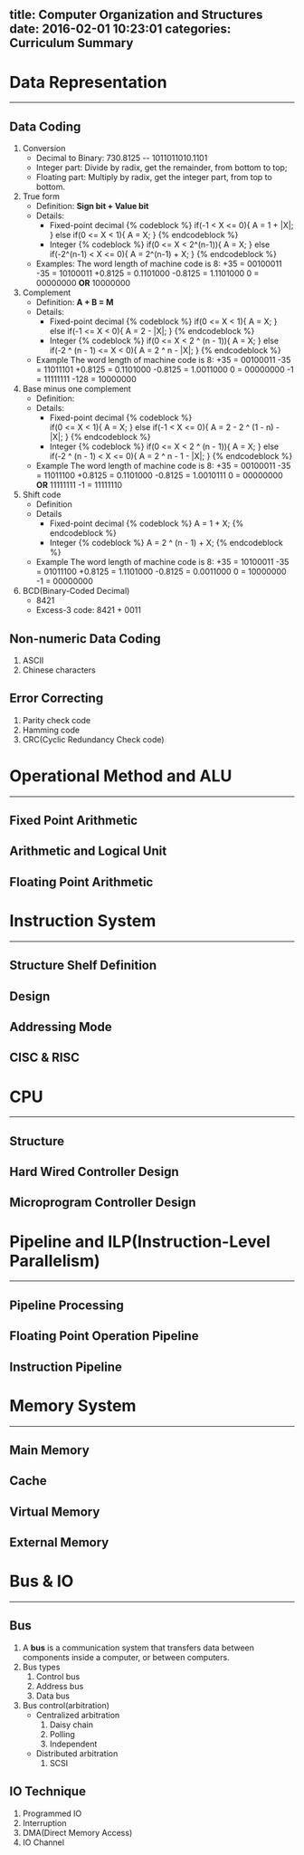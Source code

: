 title: Computer Organization and Structures
date: 2016-02-01 10:23:01 
categories: Curriculum Summary
---

# Data Representation
---
## Data Coding
1. Conversion
	* Decimal to Binary: 730.8125 -- 1011011010.1101
	* Integer part: Divide by radix, get the remainder, from bottom to top;
	* Floating part: Multiply by radix, get the integer part, from top to bottom.
2. True form
	* Definition: <b>Sign bit + Value bit</b>
	* Details: 
		* Fixed-point decimal
			{% codeblock %}	
			if(-1 < X <= 0){
				A = 1 + |X|;			
			}
			else if(0 <= X < 1){
				A = X;
			}
			{% endcodeblock %}	
		* Integer
			{% codeblock %}	
			if(0 <= X < 2^(n-1)){
				A = X;
			}
			else if(-2^(n-1) < X <= 0){
				A = 2^(n-1) + X;
			}
			{% endcodeblock %}	
	* Examples:	
		The word length of machine code is 8:
		+35 = 00100011
		-35 = 10100011
		+0.8125 = 0.1101000
		-0.8125 = 1.1101000
		0 = 00000000 <b>OR</b> 10000000
3. Complement
	* Definition: <b>A + B = M</b>
	* Details:
		* Fixed-point decimal
			{% codeblock %}	
			if(0 <= X < 1){
				A = X;
			}
			else if(-1 <= X < 0){
				A = 2 - |X|;
			}
			{% endcodeblock %}	
		* Integer
			{% codeblock %}	
			if(0 <= X < 2 ^ (n - 1)){
				A = X;
			}
			else if(-2 ^ (n - 1) <= X < 0){
				A = 2 ^ n  - |X|;
			}
			{% endcodeblock %}
	* Example
		The word length of machine code is 8:
		+35 = 00100011
		-35 = 11011101
		+0.8125 = 0.1101000
		-0.8125 = 1.0011000
		0 = 00000000 
		-1 = 11111111
		-128 = 10000000
4. Base minus one complement
	* Definition:
	* Details:
		* Fixed-point decimal
	    		{% codeblock %}		
			if(0 <= X < 1){
				A = X;
			}
			else if(-1 < X <= 0){
				A = 2 - 2 ^ (1 - n) - |X|;
			}
			{% endcodeblock %}
		* Integer
			{% codeblock %}
			if(0 <= X < 2 ^ (n - 1)){
				A = X;
			}
			else if(-2 ^ (n - 1) < X <= 0){
				A = 2 ^ n - 1  - |X|;
			}
			{% endcodeblock %}
	* Example
		The word length of machine code is 8:
		+35 = 00100011
		-35 = 11011100
		+0.8125 = 0.1101000
		-0.8125 = 1.0010111
		0 = 00000000 <b>OR</b> 11111111
		-1 = 11111110
5. Shift code
	* Definition
	* Details
		* Fixed-point decimal
			{% codeblock %}	
			A = 1 + X;
			{% endcodeblock %}	
		* Integer
			{% codeblock %}
			A = 2 ^ (n - 1) + X;
			{% endcodeblock %}
	* Example
		The word length of machine code is 8:
		+35 = 10100011
		-35 = 01011100
		+0.8125 = 1.1101000
		-0.8125 = 0.0011000
		0 = 10000000
		-1 = 00000000
6. BCD(Binary-Coded Decimal)
	* 8421
	* Excess-3 code: 8421 + 0011

## Non-numeric Data Coding
1. ASCII
2. Chinese characters

## Error Correcting
1. Parity check code
2. Hamming code
3. CRC(Cyclic Redundancy Check code)

# Operational Method and ALU
---
## Fixed Point Arithmetic
## Arithmetic and Logical Unit
## Floating Point Arithmetic

# Instruction System
---
## Structure Shelf Definition
## Design
## Addressing Mode
## CISC & RISC

# CPU
---
## Structure
## Hard Wired Controller Design
## Microprogram Controller Design

# Pipeline and ILP(Instruction-Level Parallelism)
---
## Pipeline Processing
## Floating Point Operation Pipeline
## Instruction Pipeline

# Memory System
---
## Main Memory
## Cache
## Virtual Memory
## External Memory

# Bus & IO
---
## Bus
1. A <b>bus</b> is a communication system that transfers data between components inside a computer, or between computers.	
2. Bus types
	1. Control bus
	2. Address bus
	3. Data bus
3. Bus control(arbitration)
	* Centralized arbitration
		1. Daisy chain
		2. Polling
		3. Independent 
	* Distributed arbitration
		1. SCSI

## IO Technique
1. Programmed IO
2. Interruption
3. DMA(Direct Memory Access)
4. IO Channel

